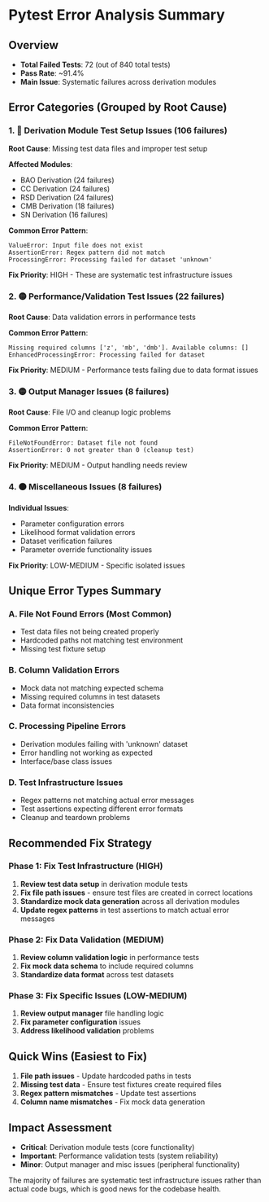 # Pytest Error Analysis Summary

## Overview
- **Total Failed Tests**: 72 (out of 840 total tests)
- **Pass Rate**: ~91.4%
- **Main Issue**: Systematic failures across derivation modules

## Error Categories (Grouped by Root Cause)

### 1. 🔴 **Derivation Module Test Setup Issues** (106 failures)
**Root Cause**: Missing test data files and improper test setup

**Affected Modules**:
- BAO Derivation (24 failures)
- CC Derivation (24 failures) 
- RSD Derivation (24 failures)
- CMB Derivation (18 failures)
- SN Derivation (16 failures)

**Common Error Pattern**:
```
ValueError: Input file does not exist
AssertionError: Regex pattern did not match
ProcessingError: Processing failed for dataset 'unknown'
```

**Fix Priority**: HIGH - These are systematic test infrastructure issues

### 2. 🟡 **Performance/Validation Test Issues** (22 failures)
**Root Cause**: Data validation errors in performance tests

**Common Error Pattern**:
```
Missing required columns ['z', 'mb', 'dmb']. Available columns: []
EnhancedProcessingError: Processing failed for dataset
```

**Fix Priority**: MEDIUM - Performance tests failing due to data format issues

### 3. 🟡 **Output Manager Issues** (8 failures)
**Root Cause**: File I/O and cleanup logic problems

**Common Error Pattern**:
```
FileNotFoundError: Dataset file not found
AssertionError: 0 not greater than 0 (cleanup test)
```

**Fix Priority**: MEDIUM - Output handling needs review

### 4. 🟠 **Miscellaneous Issues** (8 failures)
**Individual Issues**:
- Parameter configuration errors
- Likelihood format validation errors  
- Dataset verification failures
- Parameter override functionality issues

**Fix Priority**: LOW-MEDIUM - Specific isolated issues

## Unique Error Types Summary

### A. **File Not Found Errors** (Most Common)
- Test data files not being created properly
- Hardcoded paths not matching test environment
- Missing test fixture setup

### B. **Column Validation Errors** 
- Mock data not matching expected schema
- Missing required columns in test datasets
- Data format inconsistencies

### C. **Processing Pipeline Errors**
- Derivation modules failing with 'unknown' dataset
- Error handling not working as expected
- Interface/base class issues

### D. **Test Infrastructure Issues**
- Regex patterns not matching actual error messages
- Test assertions expecting different error formats
- Cleanup and teardown problems

## Recommended Fix Strategy

### Phase 1: Fix Test Infrastructure (HIGH)
1. **Review test data setup** in derivation module tests
2. **Fix file path issues** - ensure test files are created in correct locations
3. **Standardize mock data generation** across all derivation modules
4. **Update regex patterns** in test assertions to match actual error messages

### Phase 2: Fix Data Validation (MEDIUM)  
1. **Review column validation logic** in performance tests
2. **Fix mock data schema** to include required columns
3. **Standardize data format** across test datasets

### Phase 3: Fix Specific Issues (LOW-MEDIUM)
1. **Review output manager** file handling logic
2. **Fix parameter configuration** issues
3. **Address likelihood validation** problems

## Quick Wins (Easiest to Fix)
1. **File path issues** - Update hardcoded paths in tests
2. **Missing test data** - Ensure test fixtures create required files  
3. **Regex pattern mismatches** - Update test assertions
4. **Column name mismatches** - Fix mock data generation

## Impact Assessment
- **Critical**: Derivation module tests (core functionality)
- **Important**: Performance validation tests (system reliability)
- **Minor**: Output manager and misc issues (peripheral functionality)

The majority of failures are systematic test infrastructure issues rather than actual code bugs, which is good news for the codebase health.